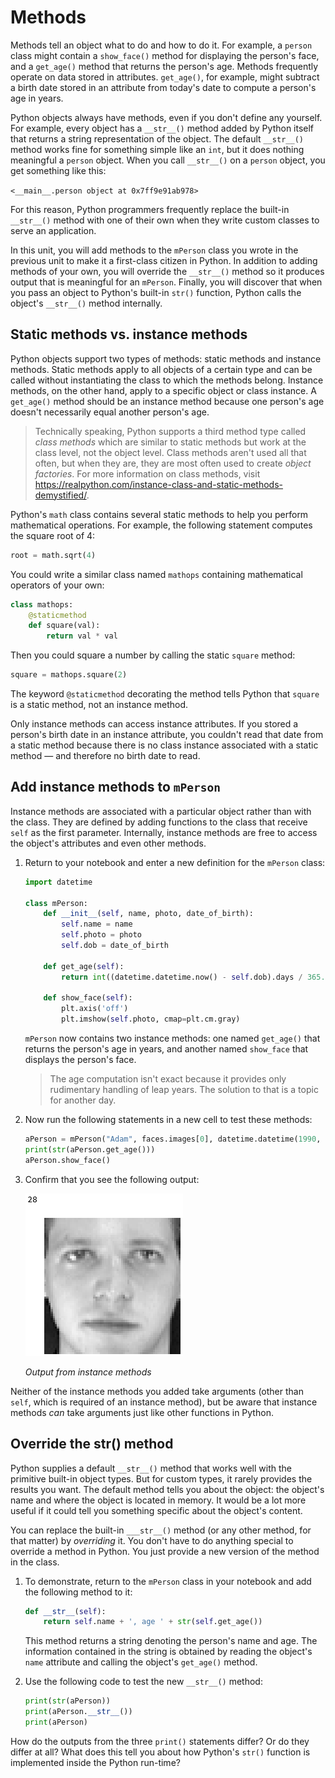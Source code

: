 # Methods

Methods tell an object what to do and how to do it. For example, a `person` class might contain a `show_face()` method for displaying the person's face, and a `get_age()` method that returns the person's age. Methods frequently operate on data stored in attributes. `get_age()`, for example, might subtract a birth date stored in an attribute from today's date to compute a person's age in years. 

Python objects always have methods, even if you don't define any yourself. For example, every object has a `__str__()` method added by Python itself that returns a string representation of the object. The default `__str__()` method works fine for something simple like an `int`, but it does nothing meaningful a `person` object. When you call `__str__()` on a `person` object, you get something like this:

`<__main__.person object at 0x7ff9e91ab978>`

For this reason, Python programmers frequently replace the built-in `__str__()` method with one of their own when they write custom classes to serve an application.

In this unit, you will add methods to the `mPerson` class you wrote in the previous unit to make it a first-class citizen in Python. In addition to adding methods of your own, you will override the `__str__()` method so it produces output that is meaningful for an `mPerson`. Finally, you will discover that when you pass an object to Python's built-in `str()` function, Python calls the object's `__str__()` method internally.

## Static methods vs. instance methods

Python objects support two types of methods: static methods and instance methods. Static methods apply to all objects of a certain type and can be called without instantiating the class to which the methods belong. Instance methods, on the other hand, apply to a specific object or class instance. A `get_age()` method should be an instance method because one person's age doesn't necessarily equal another person's age.

> Technically speaking, Python supports a third method type called *class methods* which are similar to static methods but work at the class level, not the object level. Class methods aren't used all that often, but when they are, they are most often used to create *object factories*. For more information on class methods, visit https://realpython.com/instance-class-and-static-methods-demystified/.

Python's `math` class contains several static methods to help you perform mathematical operations. For example, the following statement computes the square root of 4:

```python
root = math.sqrt(4)
```

You could write a similar class named `mathops` containing mathematical operators of your own:

```python
class mathops:
    @staticmethod
    def square(val):
        return val * val
```

Then you could square a number by calling the static `square` method:

```python
square = mathops.square(2)
```

The keyword `@staticmethod` decorating the method tells Python that `square` is a static method, not an instance method.

Only instance methods can access instance attributes. If you stored a person's birth date in an instance attribute, you couldn't read that date from a static method because there is no class instance associated with a static method — and therefore no birth date to read.  

## Add instance methods to `mPerson`

Instance methods are associated with a particular object rather than with the class. They are defined by adding functions to the class that receive `self` as the first parameter. Internally, instance methods are free to access the object's attributes and even other methods.

1. Return to your notebook and enter a new definition for the `mPerson` class:

	```python
	import datetime
	
	class mPerson:
	    def __init__(self, name, photo, date_of_birth):
	        self.name = name
	        self.photo = photo
	        self.dob = date_of_birth
	        
	    def get_age(self):
	        return int((datetime.datetime.now() - self.dob).days / 365.25)
	    
	    def show_face(self):
	        plt.axis('off')
	        plt.imshow(self.photo, cmap=plt.cm.gray)
	```

	`mPerson` now contains two instance methods: one named `get_age()` that returns the person's age in years, and another named `show_face` that displays the person's face.

	> The age computation isn't exact because it provides only rudimentary handling of leap years. The solution to that is a topic for another day.

1. Now run the following statements in a new cell to test these methods:

	```python
	aPerson = mPerson("Adam", faces.images[0], datetime.datetime(1990, 9, 16))
	print(str(aPerson.get_age()))
	aPerson.show_face()
	```

1. Confirm that you see the following output:

	![Output from instance methods](media/instance-method-output.png)
	
	_Output from instance methods_

Neither of the instance methods you added take arguments (other than `self`, which is required of an instance method), but be aware that instance methods *can* take arguments just like other functions in Python.

## Override the __str__() method

Python supplies a default `__str__()` method that works well with the primitive built-in object types. But for custom types, it rarely provides the results you want. The default method tells you about the object: the object's name and where the object is located in memory. It would be a lot more useful if it could tell you something specific about the object's content. 

You can replace the built-in `___str__()` method (or any other method, for that matter) by *overriding* it. You don't have to do anything  special to override a method in Python. You just provide a new version of the method in the class.

1. To demonstrate, return to the `mPerson` class in your notebook and add the following method to it:

	```python
	def __str__(self):
	    return self.name + ', age ' + str(self.get_age())
	```

	This method returns a string denoting the person's name and age. The information contained in the string is obtained by reading the object's `name` attribute and calling the object's `get_age()` method.

1. Use the following code to test the new `__str__()` method:

	```python
	print(str(aPerson))
	print(aPerson.__str__())
	print(aPerson)
	```

How do the outputs from the three `print()` statements differ? Or do they differ at all? What does this tell you about how Python's `str()` function is implemented inside the Python run-time?